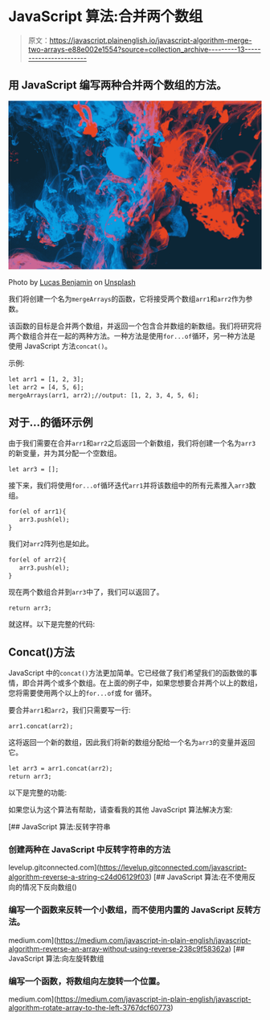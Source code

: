 # JavaScript 算法:合并两个数组

> 原文：<https://javascript.plainenglish.io/javascript-algorithm-merge-two-arrays-e88e002e1554?source=collection_archive---------13----------------------->

## 用 JavaScript 编写两种合并两个数组的方法。

![](img/291a0cbdcef79aa08b90d20d93b81d34.png)

Photo by [Lucas Benjamin](https://unsplash.com/@aznbokchoy?utm_source=medium&utm_medium=referral) on [Unsplash](https://unsplash.com?utm_source=medium&utm_medium=referral)

我们将创建一个名为`mergeArrays`的函数，它将接受两个数组`arr1`和`arr2`作为参数。

该函数的目标是合并两个数组，并返回一个包含合并数组的新数组。我们将研究将两个数组合并在一起的两种方法。一种方法是使用`for...of`循环，另一种方法是使用 JavaScript 方法`concat()`。

示例:

```
let arr1 = [1, 2, 3];
let arr2 = [4, 5, 6];
mergeArrays(arr1, arr2);//output: [1, 2, 3, 4, 5, 6];
```

## 对于…的循环示例

由于我们需要在合并`arr1`和`arr2`之后返回一个新数组，我们将创建一个名为`arr3`的新变量，并为其分配一个空数组。

```
let arr3 = [];
```

接下来，我们将使用`for...of`循环迭代`arr1`并将该数组中的所有元素推入`arr3`数组。

```
for(el of arr1){
   arr3.push(el);
}
```

我们对`arr2`阵列也是如此。

```
for(el of arr2){
   arr3.push(el);
}
```

现在两个数组合并到`arr3`中了，我们可以返回了。

```
return arr3;
```

就这样。以下是完整的代码:

## Concat()方法

JavaScript 中的`concat()`方法更加简单。它已经做了我们希望我们的函数做的事情，即合并两个或多个数组。在上面的例子中，如果您想要合并两个以上的数组，您将需要使用两个以上的`for...of`或 for 循环。

要合并`arr1`和`arr2`，我们只需要写一行:

```
arr1.concat(arr2);
```

这将返回一个新的数组，因此我们将新的数组分配给一个名为`arr3`的变量并返回它。

```
let arr3 = arr1.concat(arr2);
return arr3;
```

以下是完整的功能:

如果您认为这个算法有帮助，请查看我的其他 JavaScript 算法解决方案:

[](https://levelup.gitconnected.com/javascript-algorithm-reverse-a-string-c24d06129f03) [## JavaScript 算法:反转字符串

### 创建两种在 JavaScript 中反转字符串的方法

levelup.gitconnected.com](https://levelup.gitconnected.com/javascript-algorithm-reverse-a-string-c24d06129f03) [](https://medium.com/javascript-in-plain-english/javascript-algorithm-reverse-an-array-without-using-reverse-238c9f58362a) [## JavaScript 算法:在不使用反向的情况下反向数组()

### 编写一个函数来反转一个小数组，而不使用内置的 JavaScript 反转方法。

medium.com](https://medium.com/javascript-in-plain-english/javascript-algorithm-reverse-an-array-without-using-reverse-238c9f58362a) [](https://medium.com/javascript-in-plain-english/javascript-algorithm-rotate-array-to-the-left-3767dcf60773) [## JavaScript 算法:向左旋转数组

### 编写一个函数，将数组向左旋转一个位置。

medium.com](https://medium.com/javascript-in-plain-english/javascript-algorithm-rotate-array-to-the-left-3767dcf60773)